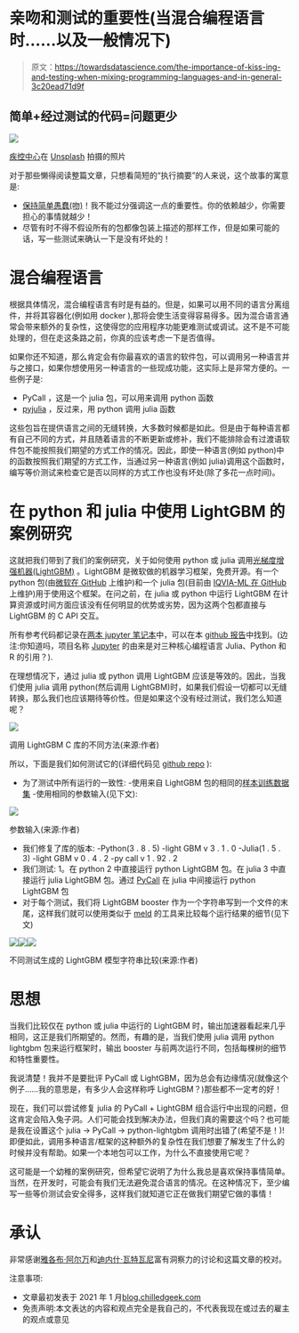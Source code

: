 # 亲吻和测试的重要性(当混合编程语言时……以及一般情况下)

> 原文：<https://towardsdatascience.com/the-importance-of-kiss-ing-and-testing-when-mixing-programming-languages-and-in-general-3c20ead71d9f>

## 简单+经过测试的代码=问题更少

![](img/7e0182477abd07abee091c44c7727e36.png)

[疾控中心](https://unsplash.com/@cdc?utm_source=medium&utm_medium=referral)在 [Unsplash](https://unsplash.com?utm_source=medium&utm_medium=referral) 拍摄的照片

对于那些懒得阅读整篇文章，只想看简短的“执行摘要”的人来说，这个故事的寓意是:

*   [保持简单愚蠢(吻)](https://en.wikipedia.org/wiki/KISS_principle)！我不能过分强调这一点的重要性。你的依赖越少，你需要担心的事情就越少！
*   尽管有时不得不假设所有的包都像包装上描述的那样工作，但是如果可能的话，写一些测试来确认一下是没有坏处的！

# 混合编程语言

根据具体情况，混合编程语言有时是有益的。但是，如果可以用不同的语言分离组件，并将其容器化(例如用 docker ),那将会使生活变得容易得多。因为混合语言通常会带来额外的复杂性，这使得您的应用程序功能更难测试或调试。这不是不可能处理的，但在走这条路之前，你真的应该考虑一下是否值得。

如果你还不知道，那么肯定会有你最喜欢的语言的软件包，可以调用另一种语言并与之接口，如果你想使用另一种语言的一些现成功能，这实际上是非常方便的。一些例子是:

*   PyCall ，这是一个 julia 包，可以用来调用 python 函数
*   [pyjulia](https://github.com/JuliaPy/pyjulia) ，反过来，用 python 调用 julia 函数

这些包旨在提供语言之间的无缝转换，大多数时候都是如此。但是由于每种语言都有自己不同的方式，并且随着语言的不断更新或修补，我们不能排除会有过渡语软件包不能按照我们期望的方式工作的情况。因此，即使一种语言(例如 python)中的函数按照我们期望的方式工作，当通过另一种语言(例如 julia)调用这个函数时，编写等价测试来检查它是否以同样的方式工作也没有坏处(除了多花一点时间)。

# 在 python 和 julia 中使用 LightGBM 的案例研究

这就把我们带到了我们的案例研究，关于如何使用 python 或 julia 调用[光梯度增强机器(LightGBM)](https://lightgbm.readthedocs.io/en/latest/index.html) 。LightGBM 是微软做的机器学习框架，免费开源。有一个 python 包(由[微软在 GitHub](https://github.com/microsoft) 上维护)和一个 julia 包(目前由 [IQVIA-ML 在 GitHub](https://github.com/IQVIA-ML) 上维护)用于使用这个框架。在问之前，在 julia 或 python 中运行 LightGBM 在计算资源或时间方面应该没有任何明显的优势或劣势，因为这两个包都直接与 LightGBM 的 C API 交互。

所有参考代码都记录在[两本 jupyter 笔记本](https://github.com/chilledgeek/case-study-on-python-julia-lightgbm/tree/main/notebooks)中，可以在本 [github 报告](https://github.com/chilledgeek/case-study-on-python-julia-lightgbm)中找到。(边注:你知道吗，项目名称 [Jupyter](https://en.wikipedia.org/wiki/Project_Jupyter) 的由来是对三种核心编程语言 Julia、Python 和 R 的引用？).

在理想情况下，通过 julia 或 python 调用 LightGBM 应该是等效的。因此，当我们使用 julia 调用 python(然后调用 LightGBM)时，如果我们假设一切都可以无缝转换，那么我们也应该期待等价性。但是如果这个没有经过测试，我们怎么知道呢？

![](img/70c739c4fe2b80417ed2fadabcf094e8.png)

调用 LightGBM C 库的不同方法(来源:作者)

所以，下面是我们如何测试它的(详细代码见 [github repo](https://github.com/chilledgeek/case-study-on-python-julia-lightgbm) ):

*   为了测试中所有运行的一致性:
    -使用来自 LightGBM 包的相同的[样本训练数据集](https://github.com/microsoft/LightGBM/raw/master/examples/binary_classification/binary.train)
    -使用相同的参数输入(见下文):

![](img/b320094673642cf4f94ef55952f7c62d.png)

参数输入(来源:作者)

*   我们修复了库的版本:
    -Python(3 . 8 . 5)
    -light GBM v 3 . 1 . 0
    -Julia(1 . 5 . 3)
    -light GBM v 0 . 4 . 2
    -py call v 1 . 92 . 2
*   我们测试:
    1。在 python
    2 中直接运行 python LightGBM 包。在 julia
    3 中直接运行 julia LightGBM 包。通过 [PyCall](https://github.com/JuliaPy/PyCall.jl) 在 julia 中间接运行 python LightGBM 包
*   对于每个测试，我们将 LightGBM booster 作为一个字符串写到一个文件的末尾，这样我们就可以使用类似于 [meld](http://meldmerge.org/) 的工具来比较每个运行结果的细节(见下文)

![](img/5b712247f2cb5b4258c80c6d8e92a90c.png)![](img/c789810fd10310cd0e65aab070547963.png)![](img/8be592a5ede973d48b624d86ce2c038e.png)

不同测试生成的 LightGBM 模型字符串比较(来源:作者)

# 思想

当我们比较仅在 python 或 julia 中运行的 LightGBM 时，输出加速器看起来几乎相同，这正是我们所期望的。然而，有趣的是，当我们使用 julia 调用 python lightgbm 包来运行框架时，输出 booster 与前两次运行不同，包括每棵树的细节和特性重要性。

我说清楚！我并不是要批评 PyCall 或 LightGBM，因为总会有边缘情况(就像这个例子……我的意思是，有多少人会这样称呼 LightGBM？)那些都不一定考的好！

现在，我们可以尝试修复 julia 的 PyCall + LightGBM 组合运行中出现的问题，但这肯定会陷入兔子洞。人们可能会找到解决办法，但我们真的需要这个吗？也可能是我在设置这个 julia -> PyCall -> python-lightgbm 调用时出错了(希望不是！)!即便如此，调用多种语言/框架的这种额外的复杂性在我们想要了解发生了什么的时候并没有帮助。如果一个本地包可以工作，为什么不直接使用它呢？

这可能是一个幼稚的案例研究，但希望它说明了为什么我总是喜欢保持事情简单。当然，在开发时，可能会有我们无法避免混合语言的情况。在这种情况下，至少编写一些等价测试会安全得多，这样我们就知道它正在做我们期望它做的事情！

# 承认

非常感谢[雅各布·阿尔万](https://www.linkedin.com/in/yaqubalwan/)和[迪内什·瓦特瓦尼](https://www.linkedin.com/in/dinesh-vatvani-6b02ab1b/)富有洞察力的讨论和这篇文章的校对。

注意事项:

*   文章最初发表于 2021 年 1 月[blog.chilledgeek.com](https://www.blog.chilledgeek.com/)
*   免责声明:本文表达的内容和观点完全是我自己的，不代表我现在或过去的雇主的观点或意见